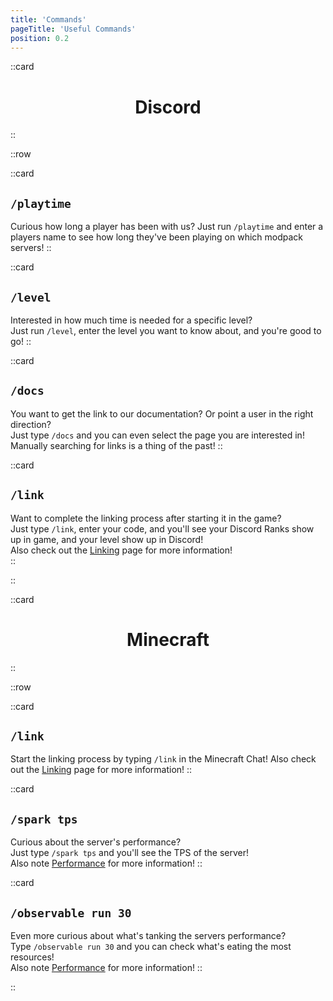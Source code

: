 ```yaml
---
title: 'Commands'
pageTitle: 'Useful Commands'
position: 0.2
---
```


::card
<h1 style="text-align: center">Discord</h1>
::

::row

::card
## `/playtime`
Curious how long a player has been with us?
Just run `/playtime` and enter a players name to see how long they've been playing on which modpack servers!
::

::card
## `/level`
Interested in how much time is needed for a specific level?  
Just run `/level`, enter the level you want to know about, and you're good to go!
::

::card
## `/docs`
You want to get the link to our documentation? Or point a user in the right direction?  
Just type `/docs` and you can even select the page you are interested in!  
Manually searching for links is a thing of the past!
::

::card
## `/link`
Want to complete the linking process after starting it in the game?  
Just type `/link`, enter your code, and you'll see your Discord Ranks show up in game, and your level show up in Discord!  
Also check out the [Linking](/docs/getting-started/linking) page for more information!  
::

::

::card
<h1 style="text-align: center">Minecraft</h1>
::

::row

::card
## `/link`
Start the linking process by typing `/link` in the Minecraft Chat!
Also check out the [Linking](/docs/getting-started/linking) page for more information!
::

::card
## `/spark tps`
Curious about the server's performance?  
Just type `/spark tps` and you'll see the TPS of the server!  
Also note [Performance](/docs/getting-started/performance) for more information!
::

::card
## `/observable run 30`
Even more curious about what's tanking the servers performance?  
Type `/observable run 30` and you can check what's eating the most resources!  
Also note [Performance](/docs/getting-started/performance) for more information!
::

::